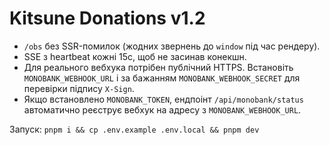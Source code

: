# Kitsune Donations v1.2
- `/obs` без SSR-помилок (жодних звернень до `window` під час рендеру).
- SSE з heartbeat кожні 15с, щоб не засинав конекшн.
- Для реального вебхука потрібен публічний HTTPS. Встановіть `MONOBANK_WEBHOOK_URL` і за бажанням `MONOBANK_WEBHOOK_SECRET` для перевірки підпису `X-Sign`.
- Якщо встановлено `MONOBANK_TOKEN`, ендпоінт `/api/monobank/status` автоматично реєструє вебхук на адресу з `MONOBANK_WEBHOOK_URL`.

Запуск: `pnpm i && cp .env.example .env.local && pnpm dev`
